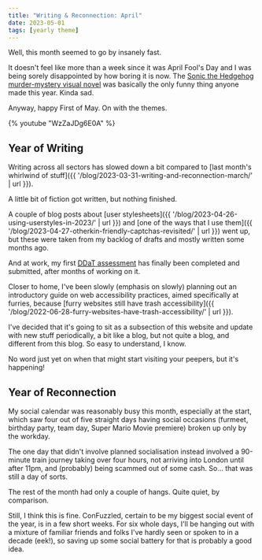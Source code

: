 ```yaml
---
title: "Writing & Reconnection: April"
date: 2023-05-01
tags: [yearly theme]
---
```


Well, this month seemed to go by insanely fast.

It doesn't feel like more than a week since it was April Fool's Day and I was being sorely disappointed by how boring it is now. The [Sonic the Hedgehog murder-mystery visual novel](https://store.steampowered.com/app/2324650/The_Murder_of_Sonic_the_Hedgehog/) was basically the only funny thing anyone made this year. Kinda sad.

Anyway, happy First of May. On with the themes.

{% youtube "WzZaJDg6E0A" %}

## Year of Writing

Writing across all sectors has slowed down a bit compared to [last month's whirlwind of stuff]({{ '/blog/2023-03-31-writing-and-reconnection-march/' | url }}).

A little bit of fiction got written, but nothing finished.

A couple of blog posts about [user stylesheets]({{ '/blog/2023-04-26-using-userstyles-in-2023/' | url }}) and [one of the ways that I use them]({{ '/blog/2023-04-27-otherkin-friendly-captchas-revisited/' | url }}) went up, but these were taken from my backlog of drafts and mostly written some months ago.

And at work, my first [<abbr title="Digital, Data and Technology profession">DDaT</abbr> assessment](https://www.gov.uk/government/collections/digital-data-and-technology-profession-capability-framework) has finally been completed and submitted, after months of working on it.

Closer to home, I've been slowly (emphasis on slowly) planning out an introductory guide on web accessibility practices, aimed specifically at furries, because [furry websites still have trash accessibility]({{ '/blog/2022-06-28-furry-websites-have-trash-accessibility/' | url }}).

I've decided that it's going to sit as a subsection of this website and update with new stuff periodically, a bit like a blog, but not quite a blog, and different from this blog. So easy to understand, I know.

No word just yet on when that might start visiting your peepers, but it's happening!

## Year of Reconnection

My social calendar was reasonably busy this month, especially at the start, which saw four out of five straight days having social occasions (furmeet, birthday party, team day, Super Mario Movie premiere) broken up only by the workday.

The one day that didn't involve planned socialisation instead involved a 90-minute train journey taking over four hours, not arriving into London until after 11pm, and (probably) being scammed out of some cash. So... that was still a day of sorts.

The rest of the month had only a couple of hangs. Quite quiet, by comparison.

Still, I think this is fine. ConFuzzled, certain to be my biggest social event of the year, is in a few short weeks. For six whole days, I'll be hanging out with a mixture of familiar friends and folks I've hardly seen or spoken to in a decade (eek!), so saving up some social battery for that is probably a good idea.
